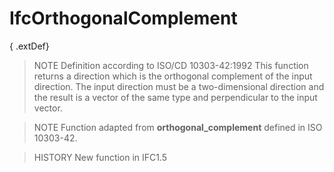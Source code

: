 # IfcOrthogonalComplement

{ .extDef}<!-- end of definition -->
> NOTE Definition according to ISO/CD 10303-42:1992
> This function returns a direction which is the orthogonal complement of the input direction. The input direction must be a two-dimensional direction and the result is a vector of the same type and perpendicular to the input vector.

> NOTE Function adapted from **orthogonal_complement** defined in ISO 10303-42.

> HISTORY New function in IFC1.5
